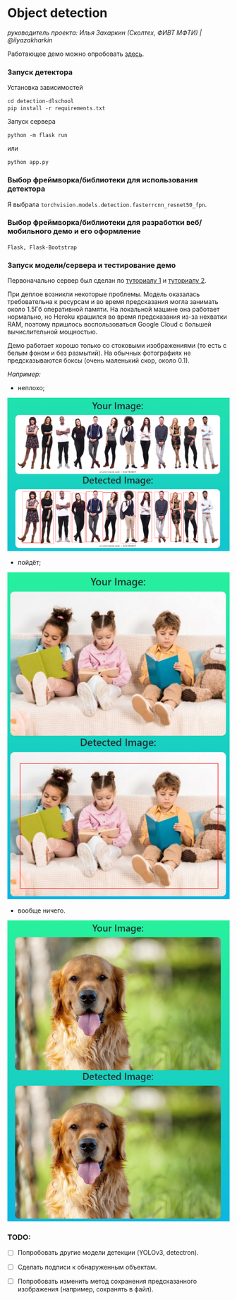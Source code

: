 # Object detection

*руководитель проекта: Илья Захаркин (Сколтех, ФИВТ МФТИ) | @ilyazakharkin*

Работающее демо можно опробовать [здесь](http://34.105.245.162/).

### Запуск детектора

Установка зависимостей

```
cd detection-dlschool
pip install -r requirements.txt
```

Запуск сервера

```
python -m flask run
```

или

```
python app.py
```

### Выбор фреймворка/библиотеки для использования детектора

Я выбрала `torchvision.models.detection.fasterrcnn_resnet50_fpn`.

### Выбор фреймворка/библиотеки для разработки веб/мобильного демо и его оформление

`Flask, Flask-Bootstrap`

### Запуск модели/сервера и тестирование демо

Первоначально сервер был сделан по [туториалу 1](https://pytorch.org/tutorials/intermediate/flask_rest_api_tutorial.html) и [туториалу 2](https://github.com/avinassh/pytorch-flask-api-heroku).

При деплое возникли некоторые проблемы. Модель оказалась требовательна к ресурсам и во время предсказания могла занимать около 1.5Гб оперативной памяти. На локальной машине она работает нормально, но Heroku крашился во время предсказания из-за нехватки RAM, поэтому пришлось воспользоваться Google Cloud с большей вычислительной мощностью.
 
Демо работает хорошо только со стоковыми изображениями (то есть с белым фоном и без размытий). На обычных фотографиях не предсказываются боксы (очень маленький скор, около 0.1).

*Например:*

+ неплохо;

![group_of_people](readme_pictures/group_of_people.png)

+ пойдёт;

![group_of_people](readme_pictures/children.png)

+ вообще ничего.

![group_of_people](readme_pictures/cute_doge.png)

### TODO:

+ [ ] Попробовать другие модели детекции (YOLOv3, detectron).

+ [ ] Сделать подписи к обнаруженным объектам.

+ [ ] Попробовать изменить метод сохранения предсказанного изображения (например, сохранять в файл).